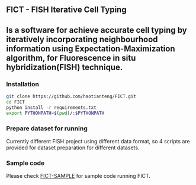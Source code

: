## FICT - FISH Iterative Cell Typing  
## Is a software for achieve accurate cell typing by iteratively incorporating neighbourhood information using Expectation-Maximization algorithm, for Fluorescence in situ hybridization(FISH) technique.

### Installation
```bash
git clone https://github.com/haotianteng/FICT.git
cd FICT
python install -r requirements.txt
export PYTHONPATH=$(pwd)/:$PYTHONPATH
```

### Prepare dataset for running
Currently different FISH project using different data format, so 4 scripts are provided for dataset preparation for different datasets.  

### Sample code
Please check [FICT-SAMPLE](https://github.com/haotianteng/FICT-SAMPLE) for sample code running FICT.  
